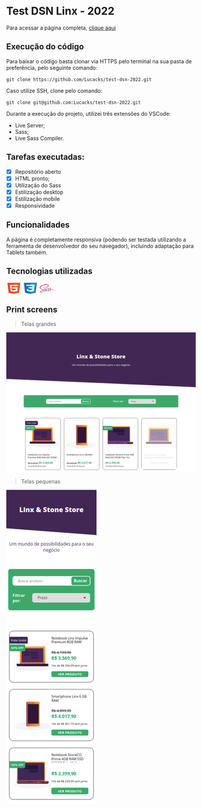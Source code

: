 # Test DSN Linx - 2022

Para acessar a página completa, [clique aqui](https://lucacks.github.io/test-dsn-2022/)

## Execução do código

Para baixar o código basta clonar via HTTPS pelo terminal na sua pasta de preferência, pelo seguinte comando:

    git clone https://github.com/Lucacks/test-dsn-2022.git

Caso utilize SSH, clone pelo comando: 

    git clone git@github.com:Lucacks/test-dsn-2022.git

Durante a execução do projeto, utilizei três extensões do VSCode:

- Live Server;
- Sass;
- Live Sass Compiler.

## Tarefas executadas:
- [x] Repositório aberto
- [x] HTML pronto;
- [x] Utilização do Sass
- [x] Estilização desktop
- [x] Estilização mobile
- [x] Responsividade
## Funcionalidades

A página é completamente responsiva (podendo ser testada utilizando a ferramenta de desenvolvedor do seu navegador), incluindo adaptação para Tablets também. 
## Tecnologias utilizadas

<img align="center" alt="HTML" height="30" width="40" src="https://raw.githubusercontent.com/devicons/devicon/9f4f5cdb393299a81125eb5127929ea7bfe42889/icons/html5/html5-original.svg" style="max-width:100%">
<img align="center" alt="HTML" height="30" width="40" src="https://raw.githubusercontent.com/devicons/devicon/9f4f5cdb393299a81125eb5127929ea7bfe42889/icons/css3/css3-original.svg" style="max-width:100%">

<img align="center" alt="HTML" height="30" width="40" src="https://raw.githubusercontent.com/devicons/devicon/9f4f5cdb393299a81125eb5127929ea7bfe42889/icons/sass/sass-original.svg" style="max-width:100%">

## Print screens

> Telas grandes

![Telas grandes](https://raw.githubusercontent.com/Lucacks/test-dsn-2022/main/img/readme_prints/Teste_desktop.png)

> Telas pequenas

![Telas pequenas](https://raw.githubusercontent.com/Lucacks/test-dsn-2022/main/img/readme_prints/Teste_mobile.png)